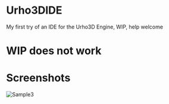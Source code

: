 # Urho3DIDE
My first try of an IDE for the Urho3D Engine, WIP, help welcome

# WIP does not work 

# Screenshots

![Sample3](https://raw.githubusercontent.com/scorvi/Urho3DIDE/master/screenshots/Screenshot_Sun_Mar_22_21_05_27_2015.png)

